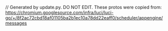 // Generated by update.py. DO NOT EDIT.
These protos were copied from:
https://chromium.googlesource.com/infra/luci/luci-go/+/8f2ac72cbd18af01105ba2b1ec10a78dd22eaff0/scheduler/appengine/messages
